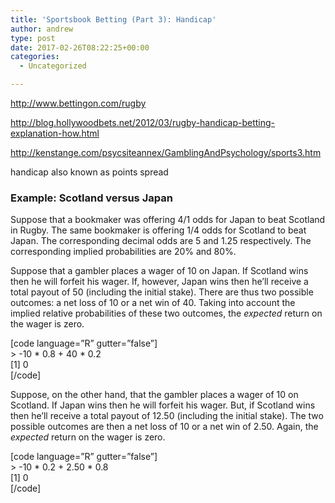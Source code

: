 ```yaml
---
title: 'Sportsbook Betting (Part 3): Handicap'
author: andrew
type: post
date: 2017-02-26T08:22:25+00:00
categories:
  - Uncategorized

---
```

http://www.bettingon.com/rugby
  
http://blog.hollywoodbets.net/2012/03/rugby-handicap-betting-explanation-how.html

http://kenstange.com/psycsiteannex/GamblingAndPsychology/sports3.htm

handicap also known as points spread

<div class="example">
  <h3>
    Example: Scotland versus Japan
  </h3>
  
  <p>
    Suppose that a bookmaker was offering 4/1 odds for Japan to beat Scotland in Rugby. The same bookmaker is offering 1/4 odds for Scotland to beat Japan. The corresponding decimal odds are 5 and 1.25 respectively. The corresponding implied probabilities are 20% and 80%.
  </p>
  
  <p>
    Suppose that a gambler places a wager of 10 on Japan. If Scotland wins then he will forfeit his wager. If, however, Japan wins then he&#8217;ll receive a total payout of 50 (including the initial stake). There are thus two possible outcomes: a net loss of 10 or a net win of 40. Taking into account the implied relative probabilities of these two outcomes, the <i>expected</i> return on the wager is zero.
  </p>
  
  <p>
    [code language=&#8221;R&#8221; gutter=&#8221;false&#8221;]<br /> > -10 * 0.8 + 40 * 0.2<br /> [1] 0<br /> [/code]
  </p>
  
  <p>
    Suppose, on the other hand, that the gambler places a wager of 10 on Scotland. If Japan wins then he will forfeit his wager. But, if Scotland wins then he&#8217;ll receive a total payout of 12.50 (including the initial stake). The two possible outcomes are then a net loss of 10 or a net win of 2.50. Again, the <i>expected</i> return on the wager is zero.
  </p>
  
  <p>
    [code language=&#8221;R&#8221; gutter=&#8221;false&#8221;]<br /> > -10 * 0.2 + 2.50 * 0.8<br /> [1] 0<br /> [/code]
  </p>
</div>
